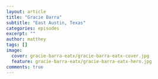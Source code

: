 ```yaml
---
layout: article
title: "Gracie Barra"
subtitle: "East Austin, Texas"
categories: episodes
excerpt: ""
author: matthey
tags: []
image:
  cover: gracie-barra-eatx/gracie-barra-eatx-cover.jpg
  feature: gracie-barra-eatx/gracie-barra-eatx-hero.jpg
comments: true
---
```

